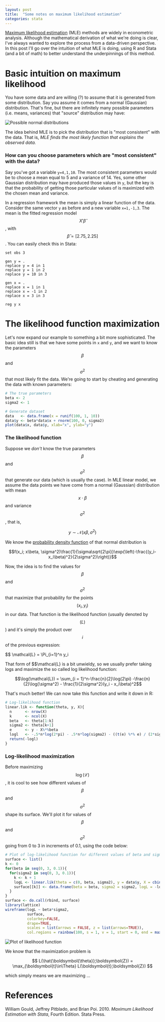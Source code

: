 ```yaml
---
layout: post
title:  "Some notes on maximum likelihood estimation"
categories: stata
---
```


[Maximum likelihood estimation](https://en.wikipedia.org/wiki/Maximum_likelihood_estimation) (MLE) methods are widely in econometric analysis. Although the mathematical derivation of what we're doing is clear, I've always wanted to explore the process from a data-driven perspective. In this post I'll go over the intuition of what MLE is doing, using R and Stata (and a bit of math) to better understand the underpinnings of this method.

# Basic intuition on maximum likelihood

You have some data and are willing (?) to assume that it is generated from some distribution. Say you assume it comes from a normal (Gaussian) distribution. That's fine, but there are infinitely many possible parameters (i.e. means, variances) that "source" distribution may have:

![Possible normal distributions](/files/convergence_notes-gaussian_dists.png "Which distribution is producing my data?")

The idea behind MLE is to pick the distribution that is "most consistent" with the data. That is, *MLE finds the most likely function that explains the observed data.*

### How can you choose parameters which are "most consistent" with the data?

Say you've got a variable `y=4,1,10`. The most consistent parameters would be to choose a mean equal to 5 and a variance of 14. Yes, some other Gaussian distribution may have produced those values in `y`, but the key is that the probability of getting those particular values of is maximized with the chosen mean and variance.

In a regression framework the mean is simply a linear function of the data. Consider the same vector `y` as before and a new variable `x=1,-1,3`. The mean is the fitted regression model $$X' \hat\beta$$, with $$\hat\beta=[2.75, 2.25]$$. You can easily check this in Stata:

```
set obs 3

gen y = .
replace y = 4 in 1
replace y = 1 in 2
replace y = 10 in 3

gen x = .
replace x = 1 in 1
replace x = -1 in 2
replace x = 3 in 3

reg y x
```

# The likelihood function maximization

Let's now expand our example to something a bit more sophisticated. The basic idea still is that we have some points in `x` and `y`, and we want to know the parameters $$\beta$$ and $$\sigma^2$$ that most likely fit the data. We're going to start by cheating and generating the data with known parameters:

```R
# The true parameters
beta <- 2
sigma2 <- 1

# Generate dataset
data   <- data.frame(x = runif(100, 1, 10))
data$y <- beta*data$x + rnorm(100, 0, sigma2)
plot(data$x, data$y, xlab="x", ylab="y")
```

### The likelihood function

Suppose we *don't* know the true parameters $$\beta$$ and $$\sigma^2$$ that generate our data (which is usually the case). In MLE linear model, we assume the data points we have come from a normal (Gaussian) distribution with mean $$x\cdot \beta$$ and variance $$\sigma^2$$, that is,

$$ y \sim \mathcal{N}(x\beta, \sigma^2) $$

 We know the [probability density function](https://en.wikipedia.org/wiki/Probability_density_function) of that normal distribution is

$$f(x_i; x\beta, \sigma^2)\frac{1}{\sigma\sqrt{2\pi}}\exp{\left(-\frac{(y_i-x_i\beta)^2}{2\sigma^2}\right)}$$

Now, the idea is to find the values for $$\beta$$ and $$\sigma^2$$ that maximize that probability for the points $$(x_i,y_i)$$ in our data. That function is the likelihood function (usually denoted by $$\mathcal(L)$$) and it's simply the product over $$i$$ of the previous expression:

$$ \mathcal{L} = \Pi_{i=1}^n y_i

That form of $$\mathcal{L} is a bit unwieldy, so we usually prefer taking logs and maximize the so called log likelihood function:

$$\log(\mathcal{L}) = \sum_{i = 1}^n-\frac{n}{2}\log(2\pi) -\frac{n}{2}\log(\sigma^2) -
      \frac{1}{2\sigma^2}(y_i - x_i\beta)^2$$

That's much better! We can now take this function and write it down in R:

```R
# Log-likelihood function
linear.lik <- function(theta, y, X){
  n      <- nrow(X)
  k      <- ncol(X)
  beta   <- theta[1:k]
  sigma2 <- theta[k+1]
  e      <- y - X%*%beta
  logl   <- -.5*n*log(2*pi) - .5*n*log(sigma2) - ((t(e) %*% e) / (2*sigma2))
  return(-logl)
}
```

### Log-likelihood maximization

Before maximizing $$\log(\mathcal{L})$$, it is cool to see how different values of $$\beta$$ and $$\sigma^2$$ shape its surface. We'll plot it for values of $$\beta$$ and $$\sigma^2$$ going from 0 to 3 in increments of 0.1, using the code below:

```R
# Plot of log-likelihood function for different values of beta and sigma2
surface <- list()
k <- 0
for(beta in seq(0, 3, 0.1)){
  for(sigma2 in seq(0, 3, 0.1)){
    k <- k + 1
    logL <- linear.lik(theta = c(0, beta, sigma2), y = data$y, X = cbind(1, data$x))
    surface[[k]] <- data.frame(beta = beta, sigma2 = sigma2, logL = -logL)
  }
}
surface <- do.call(rbind, surface)
library(lattice)
wireframe(logL ~ beta*sigma2,
          surface,
          colorkey=FALSE,
          drape=TRUE,
          scales = list(arrows = FALSE, z = list(arrows=TRUE)),
          col.regions = rainbow(100, s = 1, v = 1, start = 0, end = max(1,100 - 1)/100, alpha = 1))
```

![Plot of likelihood function](/files/mle_max_plot.png "There is a maximum somewhere")

We know that the maximization problem is

$$ L(\hat{\boldsymbol{\theta}};\boldsymbol{Z}) = \max_{\boldsymbol{t}\in\Theta} L(\boldsymbol{t};\boldsymbol{Z}) $$

which simply means we are maximizing ...

# References
William Gould, Jeffrey Pitblado, and Brian Poi. 2010.  *Maximum Likelihood Estimation with Stata*, Fourth Edition. Stata Press.
